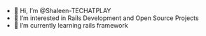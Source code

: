- 👋 Hi, I’m @Shaleen-TECHATPLAY
- 👀 I’m interested in Rails Development and Open Source Projects
- 🌱 I’m currently learning rails framework


<!---
Shaleen-TECHATPLAY/Shaleen-TECHATPLAY is a ✨ special ✨ repository because its `README.md` (this file) appears on your GitHub profile.
You can click the Preview link to take a look at your changes.
--->

